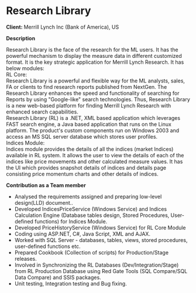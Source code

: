 # Research Library

<b>Client: </b>Merrill Lynch Inc (Bank of America), US<br/>

<b>Description</b><br/>

Research Library is the face of the research for the ML users. It has the powerful mechanism to display 
the measure data in different customized format. It is the key strategic application for Merrill Lynch 
Research. It has below modules:<br/>
RL Core: <br/>
Research Library is a powerful and flexible way for the ML analysts, sales, FA or clients to find research 
reports published from NextGen. The Research Library enhances the speed and functionality of searching
for Reports by using "Google-like" search technologies. Thus, Research Library is a new web-based 
platform for finding Merrill Lynch Research with enhanced search capabilities.<br/>
Research Library (RL) is a .NET, XML based application which leverages FAST search engine, a Java 
based application that runs on the Linux platform. The product's custom components run on Windows 
2003 and access an MS SQL server database which stores user profiles.<br/>
Indices Module:<br/>
Indices module provides the details of all the indices (market Indices) available in RL system. It allows 
the user to view the details of each of the indices like price movements and other calculated measure 
values. It has the UI which provides snapshot details of indices and details page consisting price 
momentum charts and other details of indices.<br/>

<b>Contribution as a Team member</b><br/>

- Analysed the requirements assigned and preparing low-level design(LLD) document..
- Developed IndicesPriceService (Windows Service) and Indices Calculation Engine (Database
tables design, Stored Procedures, User-defined functions) for Indices Module.
- Developed PriceHistoryService (Windows Service) for RL Core Module
- Coding using ASP.NET, C#, Java Script, XML and AJAX.
- Worked with SQL Server - databases, tables, views, stored procedures, user-defined functions etc.
- Prepared Cookbook (Collection of scripts) for Production/Stage releases.
- Involved in Synchronizing the RL Databases (Dev/Integration/Stage) from RL Production Database using Red Gate Tools (SQL Compare/SQL Data Compare) and SSIS packages.
- Unit testing, Integration testing and Bug fixing.
